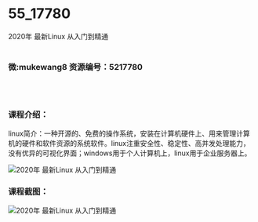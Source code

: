 # 55_17780
2020年 最新Linux 从入门到精通
<br/></br>
<h3>微:mukewang8 资源编号：5217780</h3>
<br/></br>
<h3>课程介绍：</h3>
<p>linux简介：一种开源的、免费的操作系统，安装在计算机硬件上、用来管理计算机的硬件和软件资源的系统软件。linux注重安全性、稳定性、高并发处理能力，没有优异的可视化界面；windows用于个人计算机上，linux用于企业服务器上。</p>
<p><img src="https://www.ko996.com/wp-content/uploads/img/2021/01/1-80-300x203.png" alt="2020年 最新Linux 从入门到精通"></p>
<div class="info-desc">
<h3>课程截图：</h3>
<p><img src="https://www.ko996.com/wp-content/uploads/img/2021/01/2-96.png" alt="2020年 最新Linux 从入门到精通"></p>


			
</div>

